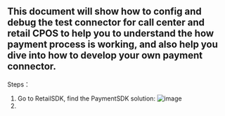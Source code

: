 ## This document will show how to config and debug the test connector for call center and retail CPOS to help you to understand the how payment process is working, and also help you dive into how to develop your own payment connector.

Steps：
1. Go to RetailSDK, find the PaymentSDK solution:
   ![image](https://user-images.githubusercontent.com/14832260/207480461-7f4f2243-cc13-40f9-a1bc-1d621a809948.png)
2. 
